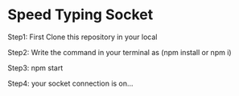 ﻿# Speed Typing Socket
Step1: First Clone this repository in your local

Step2: Write the command in your terminal as (npm install or npm i)

Step3: npm start

Step4: your socket connection is on...



